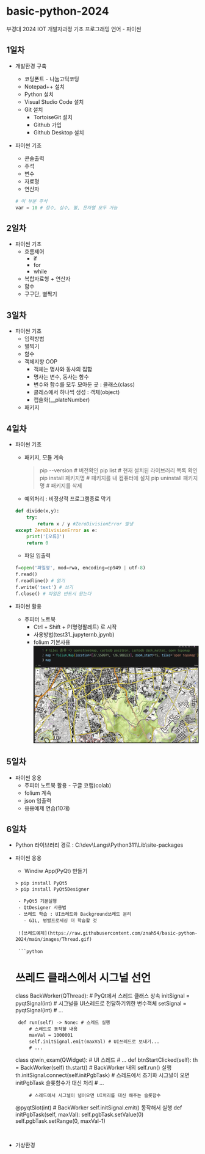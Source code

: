 # basic-python-2024
부경대 2024 IOT 개발자과정 기초 프로그래밍 언어 - 파이썬

## 1일차
- 개발환경 구축 
    - 코딩폰트 - 나눔고딕코딩
    - Notepad++ 설치
    - Python 설치
    - Visual Studio Code 설치
    - Git 설치
        - TortoiseGit 설치
        - Github 가입
        - Github Desktop 설치

- 파이썬 기초
    - 콘솔출력
    - 주석
    - 변수
    - 자료형
    - 연산자

    ```python
    # 이 부분 주석
    var = 10 # 정수, 실수, 불, 문자열 모두 가능    
    ```

## 2일차
- 파이썬 기초
    - 흐름제어
        - if
        - for
        - while
    - 복합자료형 + 연산자
    - 함수
    - 구구단, 별찍기

## 3일차
- 파이썬 기초
    - 입력방법
    - 별찍기
    - 함수
    - 객체지향 OOP
        - 객체는 명사와 동사의 집합
        - 명사는 변수, 동사는 함수
        - 변수와 함수를 모두 모아둔 곳 : 클래스(class)
        - 클레스에서 하나씩 생성 : 객체(object)
        - 캡슐화(__plateNumber)
    - 패키지
    
## 4일차
- 파이썬 기초
    - 패키지, 모듈 계속
        > pip --version # 버전확인
        > pip list # 현재 설치된 라이브러리 목록 확인
        > pip install 패키지명 # 패키지를 내 컴퓨터에 설치
        > pip uninstall 패키지명 # 패키지를 삭제

    - 예외처리 : 비정상적 프로그램종료 막기
    ```python
    def divide(x,y):
        try:
            return x / y #ZeroDivisionError 발생
    except ZeroDivisionError as e:
        print('[오류]')
        return 0
    ```
    - 파일 입출력

    ```python
    f=open('파일명', mod=rwa, encoding=cp949 | utf-8)
    f.read()
    f.readline() # 읽기
    f.write('text') # 쓰기
    f.close() # 파일은 반드시 닫는다
    ```
- 파이썬 활용
    - 주피터 노트북
        - Ctrl + Shift + P(명령팔레트) 로 시작
        - 사용방법(test31_jupyternb.jpynb)
        - folium 기본사용
        ![folium사용법](https://raw.githubusercontent.com/znah54/basic-python-2024/main/images/Image20240201172242.png)

## 5일차
 - 파이썬 응용
    - 주피터 노트북 활용 - 구글 코랩(colab)
    - folium 계속
    - json 입출력
    - 응용예제 연습(10개)

## 6일차
- Python 라이브러리 경로 : C:\dev\Langs\Python311\Lib\site-packages
 - 파이썬 응용
    - Windiw App(PyQt) 만들기 

    ```shell
    > pip install PyQt5
    > pip install PyQt5Designer
    ```
        
        - PyQt5 기본실행
        - QtDesigner 사용법
        - 쓰레드 학습 : UI쓰레드와 Background쓰레드 분리
          - GIL, 병렬프로세싱 더 학습할 것

        ![쓰레드예제](https://raw.githubusercontent.com/znah54/basic-python-2024/main/images/Thread.gif)
        
        ```python
    # 쓰레드 클래스에서 시그널 선언
    class BackWorker(QThread): # PyQt에서 스레드 클래스 상속
        initSignal = pyqtSignal(int) # 시그널을 UI스레드로 전달하기위한 변수객체
        setSignal = pyqtSignal(int)
        # ...

        def run(self) -> None: # 스레드 실행
            # 스레드로 동작할 내용
            maxVal = 1000001
            self.initSignal.emit(maxVal) # UI쓰레드로 보내기...
            # ...

    class qtwin_exam(QWidget):  # UI 스레드
        # ...
        def btnStartClicked(self):
            th = BackWorker(self)
            th.start() # BackWorker 내의 self.run() 실행
            th.initSignal.connect(self.initPgbTask) # 스레드에서 초기화 시그널이 오면 initPgbTask 슬롯함수가 대신 처리
            # ...  

            # 스레드에서 시그널이 넘어오면 UI처리를 대신 해주는 슬롯함수
    @pyqtSlot(int) # BackWorker self.initSignal.emit() 동작해서 실행
    def initPgbTask(self, maxVal):
            self.pgbTask.setValue(0)
            self.pgbTask.setRange(0, maxVal-1)  
    ```


- 가상환경


